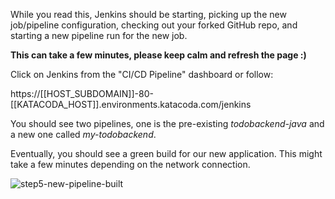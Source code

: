While you read this, Jenkins should be starting, picking up the new job/pipeline configuration, checking out your forked GitHub repo, and starting a new pipeline run for the new job. 

**This can take a few minutes, please keep calm and refresh the page :)**

Click on Jenkins from the "CI/CD Pipeline" dashboard or follow:

https://[[HOST_SUBDOMAIN]]-80-[[KATACODA_HOST]].environments.katacoda.com/jenkins

You should see two pipelines, one is the pre-existing *todobackend-java* and a new one called *my-todobackend*.

Eventually, you should see a green build for our new application. This might take a few minutes depending on the network connection.

![step5-new-pipeline-built](/manuelpais/courses/treating-your-pipeline-as-a-product/02-bootstrap-app-pipeline/assets/step5-new-pipeline-built.png)
